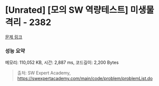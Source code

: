 # [Unrated] [모의 SW 역량테스트] 미생물 격리 - 2382 

[문제 링크](https://swexpertacademy.com/main/code/problem/problemDetail.do?contestProbId=AV597vbqAH0DFAVl) 

### 성능 요약

메모리: 110,052 KB, 시간: 2,887 ms, 코드길이: 2,200 Bytes



> 출처: SW Expert Academy, https://swexpertacademy.com/main/code/problem/problemList.do